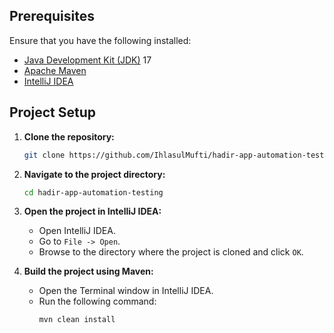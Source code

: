## Prerequisites

Ensure that you have the following installed:

- [Java Development Kit (JDK)](https://www.oracle.com/java/technologies/javase-downloads.html) 17
- [Apache Maven](https://maven.apache.org/download.cgi)
- [IntelliJ IDEA](https://www.jetbrains.com/idea/download/)

## Project Setup

1. **Clone the repository:**
   ```bash
   git clone https://github.com/IhlasulMufti/hadir-app-automation-testing.git
   ```
2. **Navigate to the project directory:**
   ```bash
   cd hadir-app-automation-testing
   ```

3. **Open the project in IntelliJ IDEA:**
    - Open IntelliJ IDEA.
    - Go to `File -> Open`.
    - Browse to the directory where the project is cloned and click `OK`.

4. **Build the project using Maven:**
    - Open the Terminal window in IntelliJ IDEA.
    - Run the following command:
      ```bash
      mvn clean install
      ```